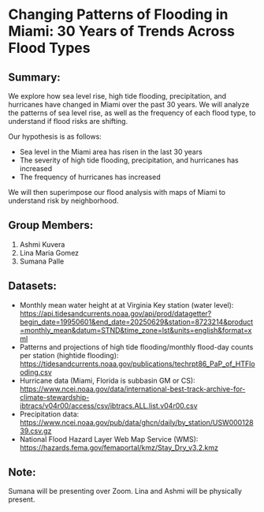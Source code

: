 # Changing Patterns of Flooding in Miami: 30 Years of Trends Across Flood Types

## Summary:
We explore how sea level rise, high tide flooding, precipitation, and hurricanes have changed in Miami over the past 30 years. We will analyze the patterns of sea level rise, as well as the frequency of each flood type, to understand if flood risks are shifting.

Our hypothesis is as follows:
- Sea level in the Miami area has risen in the last 30 years
- The severity of high tide flooding, precipitation, and hurricanes has increased
- The frequency of hurricanes has increased

We will then superimpose our flood analysis with maps of Miami to understand risk by neighborhood.

## Group Members:
1. Ashmi Kuvera
2. Lina Maria Gomez
3. Sumana Palle

## Datasets:
- Monthly mean water height at at Virginia Key station (water level): https://api.tidesandcurrents.noaa.gov/api/prod/datagetter?begin_date=19950601&end_date=20250629&station=8723214&product=monthly_mean&datum=STND&time_zone=lst&units=english&format=xml
- Patterns and projections of high tide flooding/monthly flood-day counts per station (hightide flooding): https://tidesandcurrents.noaa.gov/publications/techrpt86_PaP_of_HTFlooding.csv
- Hurricane data (Miami, Florida is subbasin GM or CS): https://www.ncei.noaa.gov/data/international-best-track-archive-for-climate-stewardship-ibtracs/v04r00/access/csv/ibtracs.ALL.list.v04r00.csv
- Precipitation data: https://www.ncei.noaa.gov/pub/data/ghcn/daily/by_station/USW00012839.csv.gz
- National Flood Hazard Layer Web Map Service (WMS): https://hazards.fema.gov/femaportal/kmz/Stay_Dry_v3.2.kmz

## Note:
Sumana will be presenting over Zoom. Lina and Ashmi will be physically present.
